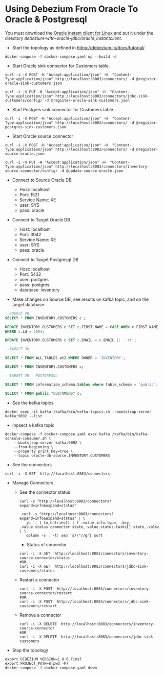 # Using Debezium From Oracle To Oracle & Postgresql

You must download the [Oracle instant client for Linux](http://www.oracle.com/technetwork/topics/linuxx86-64soft-092277.html)
and put it under the directory _debezium-with-oracle-jdbc/oracle_instantclient_.

- Start the topology as defined in <https://debezium.io/docs/tutorial/>

```shell
docker-compose -f docker-compose.yaml up --build -d
```

- Start Oracle sink connector for Customers table.

```shell
curl -i -X POST -H "Accept:application/json" -H  "Content-Type:application/json" http://localhost:8083/connectors/ -d @register-oracle-sink-customers.json
```

```shell
curl -i -X PUT -H "Accept:application/json" -H  "Content-Type:application/json" http://localhost:8083/connectors/jdbc-sink-customers/config/ -d @register-oracle-sink-customers.json
```

- Start Postgres sink connector for Customers table.

```shell
curl -i -X POST -H "Accept:application/json" -H  "Content-Type:application/json" http://localhost:8083/connectors/ -d @register-postgres-sink-customers.json
```

- Start Oracle source connector

```shell
curl -i -X POST -H "Accept:application/json" -H  "Content-Type:application/json" http://localhost:8083/connectors/ -d @register-source-oracle.json
```

```shell
curl -i -X PUT -H "Accept:application/json" -H  "Content-Type:application/json" http://localhost:8083/connectors/inventory-source-connector/config/ -d @update-source-oracle.json
```

- Connect to Source Oracle DB
  - Host: localhost
  - Port: 1521
  - Service Name: XE
  - user: SYS
  - pass: oracle

- Connect to Target Oracle DB
  - Host: localhost
  - Port: 3042
  - Service Name: XE
  - user: SYS
  - pass: oracle

- Connect to Target Postgresql DB
  - Host: localhost
  - Port: 5432
  - user: postgres
  - pass: postgres
  - database: inventory

- Make changes on Source DB, see results on kafka topic, and on the target database.

```sql
--SOURCE DB
SELECT * FROM INVENTORY.CUSTOMERS c ;

UPDATE INVENTORY.CUSTOMERS c SET c.FIRST_NAME = CASE WHEN c.FIRST_NAME = 'Anne' THEN 'Marie Anne' ELSE 'Anne' END
WHERE c.id = 1004;

UPDATE INVENTORY.CUSTOMERS c SET c.EMAIL = c.EMAIL || '.tr';

--TARGET DB

SELECT * FROM ALL_TABLES at2 WHERE OWNER = 'INVENTORY';

SELECT * FROM INVENTORY.CUSTOMERS c;

--TARGET DB - POSTGRESQL

SELECT * FROM information_schema.tables where table_schema = 'public';

SELECT * FROM public."CUSTOMERS" c;
```

- See the kafka topics

```shell
docker exec -it kafka /kafka/bin/kafka-topics.sh --bootstrap-server kafka:9092 --list
```

- Inpsect a kafka topic

```shell
docker-compose -f docker-compose.yaml exec kafka /kafka/bin/kafka-console-consumer.sh \
    --bootstrap-server kafka:9092 \
    --from-beginning \
    --property print.key=true \
    --topic oracle-db-source.INVENTORY.CUSTOMERS
```

- See the connectors

```shell
curl -i -X GET  http://localhost:8083/connectors
```

- Manage Connectors
  - See the connector status

    ```shell
    curl -s "http://localhost:8083/connectors?expand=info&expand=status"
    ```

    ```shell
     curl -s "http://localhost:8083/connectors?expand=info&expand=status" | \
       jq '. | to_entries[] | [ .value.info.type, .key, .value.status.connector.state,.value.status.tasks[].state,.value.info.config."connector.class"]|join(":|:")' | \
       column -s : -t| sed 's/\"//g'| sort
    ```

    - Status of connector

    ```shell
    curl -i -X GET  http://localhost:8083/connectors/inventory-source-connector/status
    #OR
    curl -i -X GET  http://localhost:8083/connectors/jdbc-sink-customers/status
    ```

  - Restart a connector

    ```shell
    curl -i -X POST  http://localhost:8083/connectors/inventory-source-connector/restart
    #OR
    curl -i -X POST  http://localhost:8083/connectors/jdbc-sink-customers/restart
    ```

  - Remove a connector

    ```shell
    curl -i -X DELETE  http://localhost:8083/connectors/inventory-source-connector
    #OR
    curl -i -X DELETE  http://localhost:8083/connectors/jdbc-sink-customers
    ```

- Stop the topology

```shell
export DEBEZIUM_VERSION=1.8.0.Final
export PROJECT_PATH=$(pwd -P)
docker-compose -f docker-compose.yaml down
```
